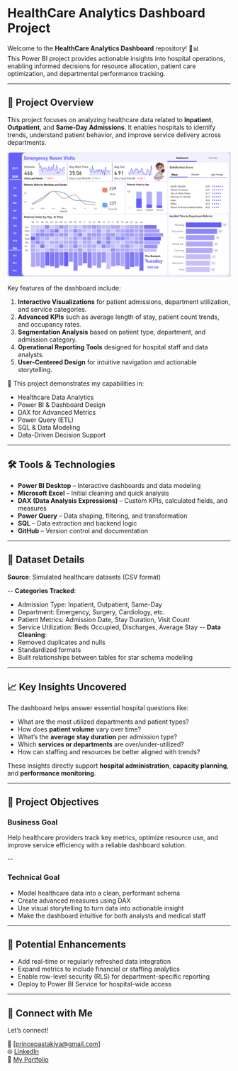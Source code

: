 # HealthCare Analytics Dashboard Project

Welcome to the **HealthCare Analytics Dashboard** repository! 🏥📊  
This Power BI project provides actionable insights into hospital operations, enabling informed decisions for resource allocation, patient care optimization, and departmental performance tracking.

---

## 📖 Project Overview

This project focuses on analyzing healthcare data related to **Inpatient**, **Outpatient**, and **Same-Day Admissions**. It enables hospitals to identify trends, understand patient behavior, and improve service delivery across departments.

![Power BI Dashboard](assets/images/healthcare-data-analysis.png)

Key features of the dashboard include:

1. **Interactive Visualizations** for patient admissions, department utilization, and service categories.
2. **Advanced KPIs** such as average length of stay, patient count trends, and occupancy rates.
3. **Segmentation Analysis** based on patient type, department, and admission category.
4. **Operational Reporting Tools** designed for hospital staff and data analysts.
5. **User-Centered Design** for intuitive navigation and actionable storytelling.

🎯 This project demonstrates my capabilities in:
- Healthcare Data Analytics  
- Power BI & Dashboard Design  
- DAX for Advanced Metrics  
- Power Query (ETL)  
- SQL & Data Modeling  
- Data-Driven Decision Support  

---

## 🛠️ Tools & Technologies

- **Power BI Desktop** – Interactive dashboards and data modeling  
- **Microsoft Excel** – Initial cleaning and quick analysis  
- **DAX (Data Analysis Expressions)** – Custom KPIs, calculated fields, and measures  
- **Power Query** – Data shaping, filtering, and transformation  
- **SQL** – Data extraction and backend logic  
- **GitHub** – Version control and documentation

---

## 🧬 Dataset Details

**Source**: Simulated healthcare datasets (CSV format)

--
**Categories Tracked**:
  - Admission Type: Inpatient, Outpatient, Same-Day
  - Department: Emergency, Surgery, Cardiology, etc.
  - Patient Metrics: Admission Date, Stay Duration, Visit Count
  - Service Utilization: Beds Occupied, Discharges, Average Stay
-- 
**Data Cleaning**:
  - Removed duplicates and nulls  
  - Standardized formats  
  - Built relationships between tables for star schema modeling

---

## 📈 Key Insights Uncovered

The dashboard helps answer essential hospital questions like:

- What are the most utilized departments and patient types?
- How does **patient volume** vary over time?
- What’s the **average stay duration** per admission type?
- Which **services or departments** are over/under-utilized?
- How can staffing and resources be better aligned with trends?

These insights directly support **hospital administration**, **capacity planning**, and **performance monitoring**.

---

## 📌 Project Objectives

### Business Goal  
Help healthcare providers track key metrics, optimize resource use, and improve service efficiency with a reliable dashboard solution.

--
### Technical Goal
- Model healthcare data into a clean, performant schema  
- Create advanced measures using DAX  
- Use visual storytelling to turn data into actionable insight  
- Make the dashboard intuitive for both analysts and medical staff

---

## 🔄 Potential Enhancements

- Add real-time or regularly refreshed data integration  
- Expand metrics to include financial or staffing analytics  
- Enable row-level security (RLS) for department-specific reporting  
- Deploy to Power BI Service for hospital-wide access

---

## 🙌 Connect with Me

 Let’s connect!

📧 [princepastakiya@gmail.com]  
🌐 [LinkedIn](https://www.linkedin.com/in/prince-pastakiya/)  
📁 [My Portfolio](https://prince-pastakiya-portfolio.vercel.app/)
